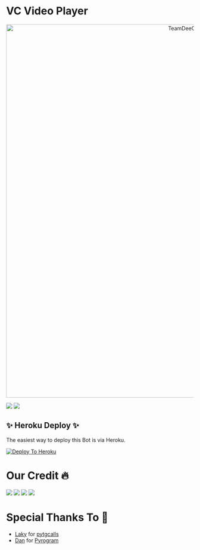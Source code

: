 # VC Video Player

<p align="center"><img src="https://telegra.ph/file/8c0c0dc2721c54857acf0.jpg" alt="TeamDeeCode Github" width="1000px" /></p>

<a href="https://t.me/AAPLI_YAARI"><img src="https://img.shields.io/badge/Join-Telegram%20Channel-red.svg?logo=Telegram"></a>
<a href="t.me/PmPermit"><img src="https://img.shields.io/badge/Join-Telegram%20Group-blue.svg?logo=telegram"></a>


## ✨ Heroku Deploy ✨
The easiest way to deploy this Bot is via Heroku.

[![Deploy To Heroku](https://www.herokucdn.com/deploy/button.svg)](https://heroku.com/deploy?template=https://github.com/kuldiprathod/VcVideoPlayer)


# Our Credit 🔥

<a href="https://t.me/BotDuniya"><img src="https://img.shields.io/badge/Louis-1b77FF.svg?logo=Telegram"></a>
<a href="t.me/OpFriDay"><img src="https://img.shields.io/badge/Stark-1b77FF.svg?logo=telegram"></a>
<a href="https://t.me/piroXpower"><img src="https://img.shields.io/badge/Blaze-1b77FF.svg?logo=Telegram"></a>
<a href="t.me/jalim_munda"><img src="https://img.shields.io/badge/Harsh-1b77FF.svg?logo=telegram"></a>



# Special Thanks To 💞

- [Laky](https://github.com/Laky-64) for [pytgcalls](https://github.com/pytgcalls/pytgcalls)
- [Dan](https://github.com/delivrance) for [Pyrogram](https://github.com/pyrogram/pyrogram)


